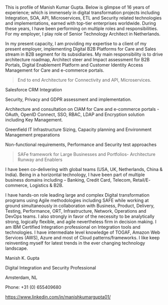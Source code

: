 <meta name="google-site-verification" content="Z26zWMGxpVTs9MgrQ8c9jNcYDskKP0a2sIUi8RxN628" />

This is profile of Manish Kumar Gupta. Below is glimpse of 16 years of experience; which
is immensely in digital transformation projects including Integration, SOA, API, Microservices, ETL and Security
related technologies and implementations, earned with top-tier enterprises worldwide. During these years, I have
been performing on multiple roles and responsibilities. For my employer, I play role of Senior Technology
Architect in Netherlands.

In my present capacity, I am providing my expertise to a client of my present employer, implementing Digital
B2B Platforms for Care and Sales stream in B2B segment for its subsidiaries. My main responsibility is to drive
architecture roadmap, Architect steer and Impact assessment for B2B Portals, Digital Enablement Platform and
Customer Identity Access Management for Care and e-commerce portals.

>End to end Architecture for Connectivity and API, Microservices.

Salesforce CRM Integration

Security, Privacy and GDPR assessment and implementation.

Architecture and consultation on CIAM for Care and e-commerce portals - OAuth, OpenID Connect, SSO, RBAC, LDAP and Encryption
solution including Key Management.

Greenfield IT Infrastructure Sizing, Capacity planning and Environment Management preparations

Non-functional requirements, Performance and Security test approaches

>SAFe framework for Large Businesses and Portfolios- Architecture Runway and Enablers


I have been co-delivering with global teams (USA, UK, Netherlands, China & India). Being in a horizontal
technology, I have been part of multiple business domains including – Banking, Credit Card, Telecom, Retail/E-
commerce, Logistics & B2B.

I have hands-on role leading large and complex Digital transformation programs using Agile methodologies
including SAFE while working at ground simultaneously in collaboration with Business, Product, Delivery,
Testing, Performance, ORT, Infrastructure, Network, Operations and DevOps teams. I also strongly in favor of
the necessity to be analytically strong, logically flexible, and agile nevertheless firm in decision making.
I am IBM Certified Integration professional on Integration tools and technologies. I have intermediate level
knowledge of TOGAF, Amazon Web Services (AWS), Azure and most of Cloud patterns/frameworks. I like keep
reinventing myself for latest trends in the ever changing technology landscape.

Manish K. Gupta

Digital Integration and Security Professional

Amsterdam, NL

Phone: +31 (0) 655409680

https://www.linkedin.com/in/manishkumargupta01/
